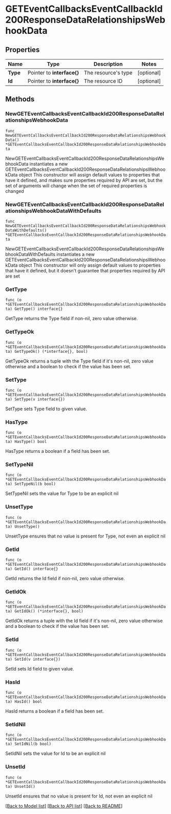 # GETEventCallbacksEventCallbackId200ResponseDataRelationshipsWebhookData

## Properties

Name | Type | Description | Notes
------------ | ------------- | ------------- | -------------
**Type** | Pointer to **interface{}** | The resource&#39;s type | [optional] 
**Id** | Pointer to **interface{}** | The resource ID | [optional] 

## Methods

### NewGETEventCallbacksEventCallbackId200ResponseDataRelationshipsWebhookData

`func NewGETEventCallbacksEventCallbackId200ResponseDataRelationshipsWebhookData() *GETEventCallbacksEventCallbackId200ResponseDataRelationshipsWebhookData`

NewGETEventCallbacksEventCallbackId200ResponseDataRelationshipsWebhookData instantiates a new GETEventCallbacksEventCallbackId200ResponseDataRelationshipsWebhookData object
This constructor will assign default values to properties that have it defined,
and makes sure properties required by API are set, but the set of arguments
will change when the set of required properties is changed

### NewGETEventCallbacksEventCallbackId200ResponseDataRelationshipsWebhookDataWithDefaults

`func NewGETEventCallbacksEventCallbackId200ResponseDataRelationshipsWebhookDataWithDefaults() *GETEventCallbacksEventCallbackId200ResponseDataRelationshipsWebhookData`

NewGETEventCallbacksEventCallbackId200ResponseDataRelationshipsWebhookDataWithDefaults instantiates a new GETEventCallbacksEventCallbackId200ResponseDataRelationshipsWebhookData object
This constructor will only assign default values to properties that have it defined,
but it doesn't guarantee that properties required by API are set

### GetType

`func (o *GETEventCallbacksEventCallbackId200ResponseDataRelationshipsWebhookData) GetType() interface{}`

GetType returns the Type field if non-nil, zero value otherwise.

### GetTypeOk

`func (o *GETEventCallbacksEventCallbackId200ResponseDataRelationshipsWebhookData) GetTypeOk() (*interface{}, bool)`

GetTypeOk returns a tuple with the Type field if it's non-nil, zero value otherwise
and a boolean to check if the value has been set.

### SetType

`func (o *GETEventCallbacksEventCallbackId200ResponseDataRelationshipsWebhookData) SetType(v interface{})`

SetType sets Type field to given value.

### HasType

`func (o *GETEventCallbacksEventCallbackId200ResponseDataRelationshipsWebhookData) HasType() bool`

HasType returns a boolean if a field has been set.

### SetTypeNil

`func (o *GETEventCallbacksEventCallbackId200ResponseDataRelationshipsWebhookData) SetTypeNil(b bool)`

 SetTypeNil sets the value for Type to be an explicit nil

### UnsetType
`func (o *GETEventCallbacksEventCallbackId200ResponseDataRelationshipsWebhookData) UnsetType()`

UnsetType ensures that no value is present for Type, not even an explicit nil
### GetId

`func (o *GETEventCallbacksEventCallbackId200ResponseDataRelationshipsWebhookData) GetId() interface{}`

GetId returns the Id field if non-nil, zero value otherwise.

### GetIdOk

`func (o *GETEventCallbacksEventCallbackId200ResponseDataRelationshipsWebhookData) GetIdOk() (*interface{}, bool)`

GetIdOk returns a tuple with the Id field if it's non-nil, zero value otherwise
and a boolean to check if the value has been set.

### SetId

`func (o *GETEventCallbacksEventCallbackId200ResponseDataRelationshipsWebhookData) SetId(v interface{})`

SetId sets Id field to given value.

### HasId

`func (o *GETEventCallbacksEventCallbackId200ResponseDataRelationshipsWebhookData) HasId() bool`

HasId returns a boolean if a field has been set.

### SetIdNil

`func (o *GETEventCallbacksEventCallbackId200ResponseDataRelationshipsWebhookData) SetIdNil(b bool)`

 SetIdNil sets the value for Id to be an explicit nil

### UnsetId
`func (o *GETEventCallbacksEventCallbackId200ResponseDataRelationshipsWebhookData) UnsetId()`

UnsetId ensures that no value is present for Id, not even an explicit nil

[[Back to Model list]](../README.md#documentation-for-models) [[Back to API list]](../README.md#documentation-for-api-endpoints) [[Back to README]](../README.md)


